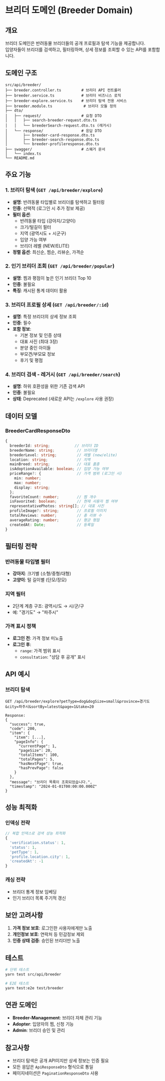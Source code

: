 # 브리더 도메인 (Breeder Domain)

## 개요

브리더 도메인은 반려동물 브리더들의 공개 프로필과 탐색 기능을 제공합니다.  
입양자들이 브리더를 검색하고, 필터링하며, 상세 정보를 조회할 수 있는 API를 포함합니다.

## 도메인 구조

```
src/api/breeder/
├── breeder.controller.ts         # 브리더 API 컨트롤러
├── breeder.service.ts            # 브리더 비즈니스 로직
├── breeder-explore.service.ts    # 브리더 탐색 전용 서비스
├── breeder.module.ts              # 브리더 모듈 정의
├── dto/
│   ├── request/                  # 요청 DTO
│   │   ├── search-breeder-request.dto.ts
│   │   └── breederSearch-request.dto.ts (레거시)
│   └── response/                 # 응답 DTO
│       ├── breeder-card-response.dto.ts
│       ├── breeder-search-response.dto.ts
│       └── breeder-profileresponse.dto.ts
├── swagger/                      # 스웨거 문서
│   └── index.ts
└── README.md
```

## 주요 기능

### 1. 브리더 탐색 (`GET /api/breeder/explore`)
- **설명**: 반려동물 타입별로 브리더를 탐색하고 필터링
- **인증**: 선택적 (로그인 시 추가 정보 제공)
- **필터 옵션**:
  - 반려동물 타입 (강아지/고양이)
  - 크기/털길이 필터
  - 지역 (광역시도 + 시군구)
  - 입양 가능 여부
  - 브리더 레벨 (NEW/ELITE)
- **정렬 옵션**: 최신순, 찜순, 리뷰순, 가격순

### 2. 인기 브리더 조회 (`GET /api/breeder/popular`)
- **설명**: 찜과 평점이 높은 인기 브리더 Top 10
- **인증**: 불필요
- **특징**: 캐시된 통계 데이터 활용

### 3. 브리더 프로필 상세 (`GET /api/breeder/:id`)
- **설명**: 특정 브리더의 상세 정보 조회
- **인증**: 필수
- **포함 정보**:
  - 기본 정보 및 인증 상태
  - 대표 사진 (최대 3장)
  - 분양 중인 아이들
  - 부모견/부모묘 정보
  - 후기 및 평점

### 4. 브리더 검색 - 레거시 (`GET /api/breeder/search`)
- **설명**: 하위 호환성을 위한 기존 검색 API
- **인증**: 불필요
- **상태**: Deprecated (새로운 API는 `/explore` 사용 권장)

## 데이터 모델

### BreederCardResponseDto
```typescript
{
  breederId: string;           // 브리더 ID
  breederName: string;          // 브리더명
  breederLevel: string;         // 레벨 (new/elite)
  location: string;             // 지역
  mainBreed: string;            // 대표 품종
  isAdoptionAvailable: boolean; // 입양 가능 여부
  priceRange?: {                // 가격 범위 (로그인 시)
    min: number;
    max: number;
    display: string;
  };
  favoriteCount: number;        // 찜 개수
  isFavorited: boolean;         // 현재 사용자 찜 여부
  representativePhotos: string[]; // 대표 사진
  profileImage?: string;        // 프로필 이미지
  totalReviews: number;         // 총 리뷰 수
  averageRating: number;        // 평균 평점
  createdAt: Date;              // 등록일
}
```

## 필터링 전략

### 반려동물 타입별 필터
- **강아지**: 크기별 (소형/중형/대형)
- **고양이**: 털 길이별 (단모/장모)

### 지역 필터
- 2단계 계층 구조: 광역시/도 → 시/군/구
- 예: "경기도" → "파주시"

### 가격 표시 정책
- **로그인 전**: 가격 정보 미노출
- **로그인 후**: 
  - `range`: 가격 범위 표시
  - `consultation`: "상담 후 공개" 표시

## API 예시

### 브리더 탐색
```http
GET /api/breeder/explore?petType=dog&dogSize=small&province=경기도&city=파주시&sortBy=latest&page=1&take=20

Response:
{
  "success": true,
  "code": 200,
  "item": {
    "item": [...],
    "pageInfo": {
      "currentPage": 1,
      "pageSize": 20,
      "totalItems": 100,
      "totalPages": 5,
      "hasNextPage": true,
      "hasPrevPage": false
    }
  },
  "message": "브리더 목록이 조회되었습니다.",
  "timestamp": "2024-01-01T00:00:00.000Z"
}
```

## 성능 최적화

### 인덱싱 전략
```javascript
// 복합 인덱스로 검색 성능 최적화
{
  'verification.status': 1,
  'status': 1,
  'petType': 1,
  'profile.location.city': 1,
  'createdAt': -1
}
```

### 캐싱 전략
- 브리더 통계 정보 임베딩
- 인기 브리더 목록 주기적 갱신

## 보안 고려사항

1. **가격 정보 보호**: 로그인한 사용자에게만 노출
2. **개인정보 보호**: 연락처 등 민감정보 제외
3. **인증 상태 검증**: 승인된 브리더만 노출

## 테스트

```bash
# 단위 테스트
yarn test src/api/breeder

# E2E 테스트
yarn test:e2e test/breeder
```

## 연관 도메인

- **Breeder-Management**: 브리더 자체 관리 기능
- **Adopter**: 입양자의 찜, 신청 기능
- **Admin**: 브리더 승인 및 관리

## 참고사항

- 브리더 탐색은 공개 API이지만 상세 정보는 인증 필요
- 모든 응답은 `ApiResponseDto` 형식으로 통일
- 페이지네이션은 `PaginationResponseDto` 사용